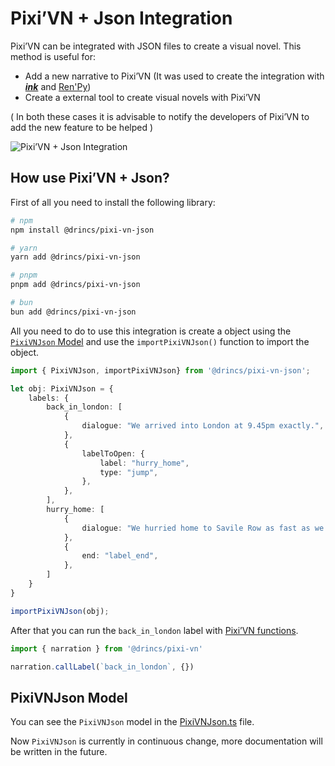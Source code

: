 # Pixi’VN + Json Integration

Pixi’VN can be integrated with JSON files to create a visual novel. This method is useful for:

* Add a new narrative to Pixi’VN (It was used to create the integration with [***ink***](/ink/ink.md) and [Ren'Py](/renpy/renpy.md))
* Create a external tool to create visual novels with Pixi’VN

( In both these cases it is advisable to notify the developers of Pixi’VN to add the new feature to be helped )

![Pixi’VN + Json Integration](https://firebasestorage.googleapis.com/v0/b/pixi-vn.appspot.com/o/public%2FPixiVNJson.png?alt=media)

## How use Pixi’VN + Json?

First of all you need to install the following library:

```bash
# npm
npm install @drincs/pixi-vn-json

# yarn
yarn add @drincs/pixi-vn-json

# pnpm
pnpm add @drincs/pixi-vn-json

# bun
bun add @drincs/pixi-vn-json
```

All you need to do to use this integration is create a object using the [`PixiVNJson` Model](#pixivnjson-model) and use the `importPixiVNJson()` function to import the object.

```typescript
import { PixiVNJson, importPixiVNJson} from '@drincs/pixi-vn-json';

let obj: PixiVNJson = {
    labels: {
        back_in_london: [
            {
                dialogue: "We arrived into London at 9.45pm exactly.",
            },
            {
                labelToOpen: {
                    label: "hurry_home",
                    type: "jump",
                },
            },
        ],
        hurry_home: [
            {
                dialogue: "We hurried home to Savile Row as fast as we could.",
            },
            {
                end: "label_end",
            },
        ]
    }
}

importPixiVNJson(obj);
```

After that you can run the `back_in_london` label with [Pixi’VN functions](/start/labels.md#run-a-label).

```typescript
import { narration } from '@drincs/pixi-vn'

narration.callLabel(`back_in_london`, {})
```

## PixiVNJson Model

You can see the `PixiVNJson` model in the [PixiVNJson.ts](https://github.com/DRincs-Productions/pixi-vn-json/blob/main/src/interface/PixiVNJson.ts) file.

Now `PixiVNJson` is currently in continuous change, more documentation will be written in the future.
